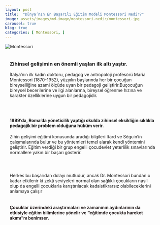 ```yaml
---
layout: post
title:  "Dünya’nın En Başarılı Eğitim Modeli Montessori Nedir?"
image: assets/images/md-image/montessori-nedir/montessori.jpg
carousel: true
blog: true
categories: [ Montessori, ]
---
```

<section>
    <div class="container">
        <div class="row">
            <div class="col-md-6 text-center my-auto">
              <img src="{{ site.baseurl }}/assets/images/md-image/montessori-nedir/montessori.jpg" alt="Montessori">
            </div>
            <div class="col-md-6" style="margin: 0px;padding: 15px;">
                <h3 class="text-center">Zihinsel gelişimin en önemli yaşları ilk altı yaştır.&nbsp;<br></h3>
                <p>İtalya’nın ilk kadın doktoru, pedagog ve antropoloji profesörü Maria Montessori (1870-1952), yüzyılın başlarında her bir çocuğun bireyselliğine azami ölçüde uyan bir pedagoji geliştirir.Buçocuğun bireysel becerilerine ve ilgi alanlarına,
                    bireysel öğrenme hızına ve karakter özelliklerine uygun bir pedagojidir.<br></p>
            </div>
        </div>
        <div class="row">
            <div class="col-md-12 col-xl-12" style="margin: 0px;padding: 15px;">
                <h4 class="text-center">1899’da, Roma’da yöneticilik yaptığı okulda zihinsel eksikliğin sıklıkla pedagojik bir problem olduğuna hüküm verir.<br></h4>
                <p>Zihin gelişimi eğitimi konusunda aradığı bilgileri Itard ve Séguin’in çalışmalarında bulur ve bu yöntemleri temel alarak kendi yöntemini geliştirir. Eğitim verdiği bir grup engelli çocudevlet yeterlilik sınavlarında normallere yakın
                    bir başarı gösterir.<br></p>
            </div>
            <div class="col-md-12 col-xl-12" style="margin: 0px;padding: 15px;">
                <p>Herkes bu başarıdan dolayı mutludur, ancak Dr. Montessori bundan o kadar etkilenir ki zekâ seviyeleri normal olan sağlıklı çocukların nasıl olup da engelli çocuklarla karıştırılacak kadaistikrarsız olabileceklerini anlamaya çalışır<br></p>
                <h4
                    class="text-center" style="color: rgb(41,33,33);"><br>Çocuklar üzerindeki araştırmaları ve zamanının aydınlarının da etkisiyle eğitim bilimlerine yönelir ve “<strong>eğitimde çocukta hareket akımı</strong>”nı benimser.<br><br></h4>
            </div>
        </div>
    </div>
</section>